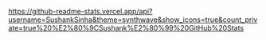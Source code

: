 https://github-readme-stats.vercel.app/api?username=SushankSinha&theme=synthwave&show_icons=true&count_private=true%20%E2%80%9CSushank%E2%80%99%20GitHub%20Stats
